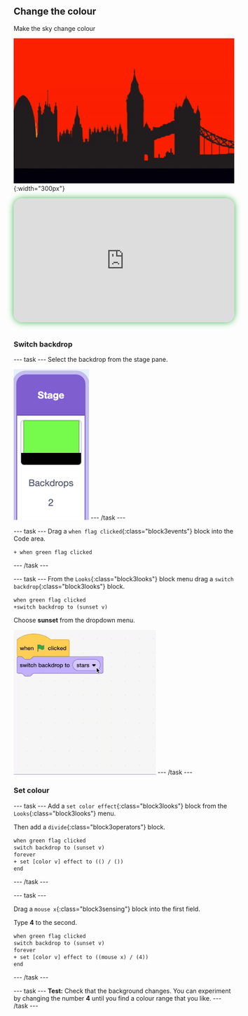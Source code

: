 ## Change the colour

<div style="display: flex; flex-wrap: wrap">
<div style="flex-basis: 200px; flex-grow: 1; margin-right: 15px;">
Make the sky change colour
</div>
<div>

![ADD](images/colour.gif){:width="300px"}

</div>
</div>

<html>
<div style="position: relative; width: 100%; aspect-ratio: 16 / 9; border-radius: 20px; box-shadow: 0 0 15px #3fb654; overflow: hidden;">
<iframe style="position: absolute; top: 0; left: 0; right: 0; width: 100%; height: 100%; border: none;" src="https://www.youtube.com/embed/HSZQlOlowyg?rel=0&cc_load_policy=1" allowfullscreen allow="accelerometer; autoplay; clipboard-write; encrypted-media; gyroscope; picture-in-picture; web-share">
</iframe>
</div><br>
</html>

### Switch backdrop
--- task ---
Select the backdrop from the stage pane. 

![ALT TEXT](images/backdrop.png)
--- /task ---

--- task ---
Drag a `when flag clicked`{:class="block3events"} block into the Code area.
```blocks3
+ when green flag clicked
```
--- /task ---

--- task ---
From the `Looks`{:class="block3looks"} block menu drag a `switch backdrop`{:class="block3looks"} block.

```blocks3
when green flag clicked
+switch backdrop to (sunset v)
```

Choose **sunset** from the dropdown menu.

![ALT TEXT](images/menu.gif)
--- /task ---

### Set colour

--- task ---
Add a `set color effect`{:class="block3looks"} block from the `Looks`{:class="block3looks"} menu.

Then add a `divide`{:class="block3operators"} block. 

```blocks3
when green flag clicked
switch backdrop to (sunset v)
forever
+ set [color v] effect to (() / ())
end
```
--- /task ---

--- task ---


Drag a `mouse x`{:class="block3sensing"} block into the first field.

Type **4** to the second. 

```blocks3
when green flag clicked
switch backdrop to (sunset v)
forever
+ set [color v] effect to ((mouse x) / (4))
end
```
--- /task ---


--- task ---
**Test:** Check that the background changes. You can experiment by changing the number **4** until you find a colour range that you like.
--- /task ---
